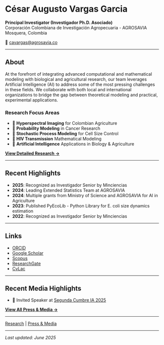 # César Augusto Vargas Garcia

**Principal Investigator (Investigador Ph.D. Asociado)**  
Corporación Colombiana de Investigación Agropecuaria - AGROSAVIA  
Mosquera, Colombia

📧 cavargas@agrosavia.co

---

## About

At the forefront of integrating advanced computational and mathematical modeling with biological and agricultural research, our team leverages Artificial Intelligence (AI) to address some of the most pressing challenges in these fields. We collaborate with both local and international organizations to bridge the gap between theoretical modeling and practical, experimental applications.

### Research Focus Areas

- 🌾 **Hyperspectral Imaging** for Colombian Agriculture
- 🔬 **Probability Modeling** in Cancer Research  
- 🧬 **Stochastic Process Modeling** for Cell Size Control
- 🦠 **HIV Transmission** Mathematical Modeling
- 🤖 **Artificial Intelligence** Applications in Biology & Agriculture

[**View Detailed Research →**](/research)

---

## Recent Highlights

- **2025**: Recognized as Investigador Senior by Minciencias
- **2024**: Leading Extended Statistics Team at AGROSAVIA
- **2024**: Multiple grants from Ministry of Science and AGROSAVIA for AI in Agriculture
- **2023**: Published PyEcoLib - Python Library for E. coli size dynamics estimation
- **2022**: Recognized as Investigador Senior by Minciencias

---

## Links

- [ORCID](http://orcid.org/0000-0002-4286-8882)
- [Google Scholar](https://scholar.google.com/citations?user=csX8l60AAAAJ&hl=en)
- [Scopus](https://www.scopus.com/authid/detail.uri?authorId=56423559600)
- [ResearchGate](https://www.researchgate.net/profile/Cesar_Vargas-Garcia)
- [CvLac](https://scienti.minciencias.gov.co/cvlac/visualizador/generarCurriculoCv.do?cod_rh=0000749931)

---

## Recent Media Highlights

- 🤖 Invited Speaker at [Segunda Cumbre IA 2025](https://www.youtube.com/live/ICp1CzuR4cw?si=3k8in5BS7l1JgP6_&t=11517)

[**View All Press & Media →**](/press)

---

[Research](/research) | [Press & Media](/press)

---


*Last updated: June 2025*
